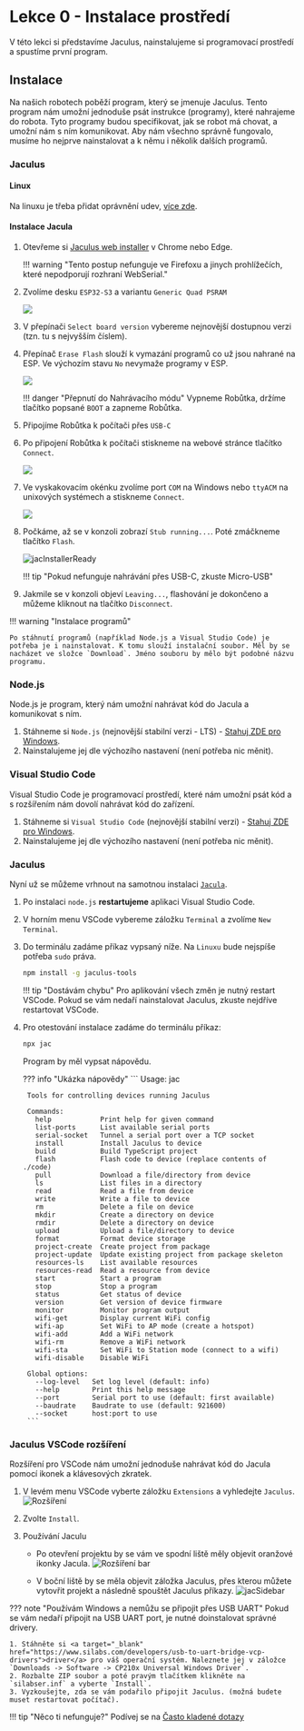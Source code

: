 # Lekce 0 - Instalace prostředí

V této lekci si představíme Jaculus, nainstalujeme si programovací prostředí a spustíme první program.

## Instalace

Na našich robotech poběží program, který se jmenuje Jaculus.
Tento program nám umožní jednoduše psát instrukce (programy), které nahrajeme do robota.
Tyto programy budou specifikovat, jak se robot má chovat, a umožní nám s ním komunikovat.
Aby nám všechno správně fungovalo, musíme ho nejprve nainstalovat a k němu i několik dalších programů.

### Jaculus

#### Linux

Na linuxu je třeba přidat oprávnění udev, [více zde](https://docs.espressif.com/projects/esp-idf/en/v5.2.2/esp32s2/api-guides/dfu.html#udev-rule-linux-only).

#### Instalace Jacula

1. Otevřeme si [Jaculus web installer](https://installer.jaculus.org/?baudrate=921600&chip=ESP32-S3&variant=ESP32-S3-Generic-QuadPSRAM&version=latest&erase=noErase) v Chrome nebo Edge.

    !!! warning "Tento postup nefunguje ve Firefoxu a jinych prohlížečích, které nepodporují rozhraní WebSerial."

2. Zvolíme desku `ESP32-S3` a variantu `Generic Quad PSRAM`

    ![](assets/JacWebInstall1.png)


3. V přepínači `Select board version` vybereme nejnovější dostupnou verzi (tzn. tu s nejvyšším číslem).

4. Přepínač `Erase Flash` slouží k vymazání programů co už jsou nahrané na ESP. Ve výchozím stavu `No` nevymaže programy v ESP.

    ![](assets/JacWebInstall5.png)

    !!! danger "Přepnutí do Nahrávacího módu"
        Vypneme Robůtka, držíme tlačítko popsané `BOOT` a zapneme Robůtka.

5. Připojíme Robůtka k počítači přes `USB-C`

6. Po připojení Robůtka k počítači stiskneme na webové stránce tlačítko `Connect`.

    ![](assets/JacWebInstall2.png)


7. Ve vyskakovacím okénku zvolíme port `COM` na Windows nebo `ttyACM` na unixových systémech a stiskneme `Connect`.

    ![](assets/JacWebInstall3.png)


8. Počkáme, až se v konzoli zobrazí `Stub running...`. Poté zmáčkneme tlačítko `Flash`.

    ![jacInstallerReady](./assets/jacInstallerReady.png)

    !!! tip "Pokud nefunguje nahrávání přes USB-C, zkuste Micro-USB"


9. Jakmile se v konzoli objeví `Leaving...`, flashování je dokončeno a můžeme kliknout na tlačítko `Disconnect`. 

!!! warning "Instalace programů" 

    Po stáhnutí programů (například Node.js a Visual Studio Code) je potřeba je i nainstalovat. K tomu slouží instalační soubor. Měl by se nacházet ve složce `Download`. Jméno souboru by mělo být podobné názvu programu.


<!-- TODO after camp change file download links to www -->

### Node.js

Node.js je program, který nám umožní nahrávat kód do Jacula a komunikovat s ním.

1. Stáhneme si `Node.js` (nejnovější stabilní verzi - LTS) - [Stahuj ZDE pro Windows](http://files.lan/).
2. Nainstalujeme jej dle výchozího nastavení (není potřeba nic měnit).

### Visual Studio Code

Visual Studio Code je programovací prostředí, které nám umožní psát kód a s rozšířením nám dovolí nahrávat kód do zařízení.

1. Stáhneme si `Visual Studio Code` (nejnovější stabilní verzi)  - [Stahuj ZDE pro Windows](http://files.lan/). 
2. Nainstalujeme jej dle výchozího nastavení (není potřeba nic měnit).

### Jaculus

Nyní už se můžeme vrhnout na samotnou instalaci [`Jacula`](https://jaculus.org/getting-started/).

1. Po instalaci `node.js` **restartujeme** aplikaci Visual Studio Code.
2. V horním menu VSCode vybereme záložku `Terminal` a zvolíme `New Terminal`.
3. Do terminálu zadáme příkaz vypsaný níže. Na `Linuxu` bude nejspíše potřeba `sudo` práva.

    ```bash
    npm install -g jaculus-tools
    ```

    !!! tip "Dostávám chybu"
        Pro aplikování všech změn je nutný restart VSCode. Pokud se vám nedaří nainstalovat Jaculus, zkuste nejdříve restartovat VSCode.

4. Pro otestování instalace zadáme do terminálu příkaz:

    ```bash
    npx jac
    ```

    Program by měl vypsat nápovědu.

    ??? info "Ukázka nápovědy"
        ```
        Usage: jac <command>

        Tools for controlling devices running Jaculus
        
        Commands:
          help            Print help for given command                       
          list-ports      List available serial ports                        
          serial-socket   Tunnel a serial port over a TCP socket             
          install         Install Jaculus to device                          
          build           Build TypeScript project                           
          flash           Flash code to device (replace contents of ./code)  
          pull            Download a file/directory from device              
          ls              List files in a directory                          
          read            Read a file from device                            
          write           Write a file to device                             
          rm              Delete a file on device                            
          mkdir           Create a directory on device                       
          rmdir           Delete a directory on device                       
          upload          Upload a file/directory to device                  
          format          Format device storage                              
          project-create  Create project from package                        
          project-update  Update existing project from package skeleton      
          resources-ls    List available resources                           
          resources-read  Read a resource from device                        
          start           Start a program                                    
          stop            Stop a program                                     
          status          Get status of device                               
          version         Get version of device firmware                     
          monitor         Monitor program output                             
          wifi-get        Display current WiFi config                        
          wifi-ap         Set WiFi to AP mode (create a hotspot)             
          wifi-add        Add a WiFi network                                 
          wifi-rm         Remove a WiFi network                              
          wifi-sta        Set WiFi to Station mode (connect to a wifi)       
          wifi-disable    Disable WiFi                                       
        
        Global options:
          --log-level   Set log level (default: info)                  
          --help        Print this help message                        
          --port        Serial port to use (default: first available)  
          --baudrate    Baudrate to use (default: 921600)              
          --socket      host:port to use 
        ```



### Jaculus VSCode rozšíření

Rozšíření pro VSCode nám umožní jednoduše nahrávat kód do Jacula pomocí ikonek a klávesových zkratek.

1. V levém menu VSCode vyberte záložku `Extensions` a vyhledejte `Jaculus`.
    ![Rozšíření](./assets/extension.png)
2. Zvolte `Install`.
3. Používání Jaculu

    - Po otevření projektu by se vám ve spodní liště měly objevit oranžové ikonky Jacula. 
    ![Rozšíření bar](./assets/bar.png)

    - V boční liště by se měla objevit záložka Jaculus, přes kterou můžete vytovřit projekt a následně spouštět Jaculus příkazy.
    ![jacSidebar](./assets/jacSidebar.png)


<!-- TODO doesnt rly make sense? who know what is USB UART -->

??? note "Používám Windows a nemůžu se připojit přes USB UART"
    Pokud se vám nedaří připojit na USB UART port, je nutné doinstalovat správné drivery.

    1. Stáhněte si <a target="_blank" href="https://www.silabs.com/developers/usb-to-uart-bridge-vcp-drivers">driver</a> pro váš operační systém. Naleznete jej v záložce `Downloads -> Software -> CP210x Universal Windows Driver`.
    2. Rozbalte ZIP soubor a poté pravým tlačítkem klikněte na `silabser.inf` a vyberte `Install`.
    3. Vyzkoušejte, zda se vám podařilo připojit Jaculus. (možná budete muset restartovat počítač).

!!! tip "Něco ti nefunguje?"
    Podívej se na [Často kladené dotazy](../faq/index.md)